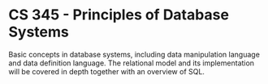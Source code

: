 # CS 345 - Principles of Database Systems
Basic concepts in database systems, including data manipulation language and data definition language. The relational model and its implementation will be covered in depth together with an overview of SQL.
